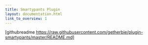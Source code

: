 ```yaml
---
title: Smartypants Plugin
layout: documentation.html
link_to_overview: 1
---
```


[githubreadme https://raw.githubusercontent.com/getherbie/plugin-smartypants/master/README.md]


